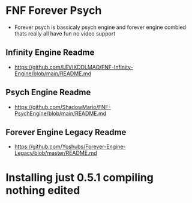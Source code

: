 # FNF Forever Psych
- Forever psych is bassicaly psych engine and forever engine combied thats really all have fun no video support
## Infinity Engine Readme
- https://github.com/LEVIXDDLMAO/FNF-Infinity-Engine/blob/main/README.md
## Psych Engine Readme
- https://github.com/ShadowMario/FNF-PsychEngine/blob/main/README.md
## Forever Engine Legacy Readme
- https://github.com/Yoshubs/Forever-Engine-Legacy/blob/master/README.md

# Installing just 0.5.1 compiling nothing edited